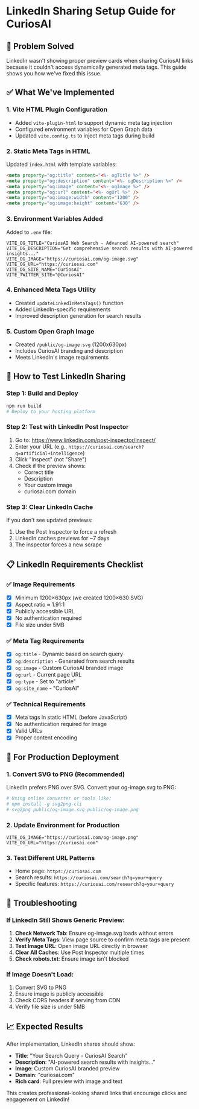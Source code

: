 # LinkedIn Sharing Setup Guide for CuriosAI

## 🎯 Problem Solved
LinkedIn wasn't showing proper preview cards when sharing CuriosAI links because it couldn't access dynamically generated meta tags. This guide shows you how we've fixed this issue.

## ✅ What We've Implemented

### 1. **Vite HTML Plugin Configuration**
- Added `vite-plugin-html` to support dynamic meta tag injection
- Configured environment variables for Open Graph data
- Updated `vite.config.ts` to inject meta tags during build

### 2. **Static Meta Tags in HTML**
Updated `index.html` with template variables:
```html
<meta property="og:title" content="<%- ogTitle %>" />
<meta property="og:description" content="<%- ogDescription %>" />
<meta property="og:image" content="<%- ogImage %>" />
<meta property="og:url" content="<%- ogUrl %>" />
<meta property="og:image:width" content="1200" />
<meta property="og:image:height" content="630" />
```

### 3. **Environment Variables Added**
Added to `.env` file:
```env
VITE_OG_TITLE="CuriosAI Web Search - Advanced AI-powered search"
VITE_OG_DESCRIPTION="Get comprehensive search results with AI-powered insights..."
VITE_OG_IMAGE="https://curiosai.com/og-image.svg"
VITE_OG_URL="https://curiosai.com"
VITE_OG_SITE_NAME="CuriosAI"
VITE_TWITTER_SITE="@CuriosAI"
```

### 4. **Enhanced Meta Tags Utility**
- Created `updateLinkedInMetaTags()` function
- Added LinkedIn-specific requirements
- Improved description generation for search results

### 5. **Custom Open Graph Image**
- Created `/public/og-image.svg` (1200x630px)
- Includes CuriosAI branding and description
- Meets LinkedIn's image requirements

## 🚀 How to Test LinkedIn Sharing

### Step 1: Build and Deploy
```bash
npm run build
# Deploy to your hosting platform
```

### Step 2: Test with LinkedIn Post Inspector
1. Go to: https://www.linkedin.com/post-inspector/inspect/
2. Enter your URL (e.g., `https://curiosai.com/search?q=artificial+intelligence`)
3. Click "Inspect" (not "Share")
4. Check if the preview shows:
   - Correct title
   - Description
   - Your custom image
   - curiosai.com domain

### Step 3: Clear LinkedIn Cache
If you don't see updated previews:
1. Use the Post Inspector to force a refresh
2. LinkedIn caches previews for ~7 days
3. The inspector forces a new scrape

## 📋 LinkedIn Requirements Checklist

### ✅ Image Requirements
- [x] Minimum 1200×630px (we created 1200×630 SVG)
- [x] Aspect ratio ≈ 1.91:1
- [x] Publicly accessible URL
- [x] No authentication required
- [x] File size under 5MB

### ✅ Meta Tag Requirements
- [x] `og:title` - Dynamic based on search query
- [x] `og:description` - Generated from search results
- [x] `og:image` - Custom CuriosAI branded image
- [x] `og:url` - Current page URL
- [x] `og:type` - Set to "article"
- [x] `og:site_name` - "CuriosAI"

### ✅ Technical Requirements
- [x] Meta tags in static HTML (before JavaScript)
- [x] No authentication required for image
- [x] Valid URLs
- [x] Proper content encoding

## 🔧 For Production Deployment

### 1. **Convert SVG to PNG** (Recommended)
LinkedIn prefers PNG over SVG. Convert your og-image.svg to PNG:
```bash
# Using online converter or tools like:
# npm install -g svg2png-cli
# svg2png public/og-image.svg public/og-image.png
```

### 2. **Update Environment for Production**
```env
VITE_OG_IMAGE="https://curiosai.com/og-image.png"
VITE_OG_URL="https://curiosai.com"
```

### 3. **Test Different URL Patterns**
- Home page: `https://curiosai.com`
- Search results: `https://curiosai.com/search?q=your+query`
- Specific features: `https://curiosai.com/research?q=your+query`

## 🐛 Troubleshooting

### If LinkedIn Still Shows Generic Preview:
1. **Check Network Tab**: Ensure og-image.svg loads without errors
2. **Verify Meta Tags**: View page source to confirm meta tags are present
3. **Test Image URL**: Open image URL directly in browser
4. **Clear All Caches**: Use Post Inspector multiple times
5. **Check robots.txt**: Ensure image isn't blocked

### If Image Doesn't Load:
1. Convert SVG to PNG
2. Ensure image is publicly accessible
3. Check CORS headers if serving from CDN
4. Verify file size is under 5MB

## 📈 Expected Results

After implementation, LinkedIn shares should show:
- **Title**: "Your Search Query - CuriosAI Search"
- **Description**: "AI-powered search results with insights..."
- **Image**: Custom CuriosAI branded preview
- **Domain**: "curiosai.com"
- **Rich card**: Full preview with image and text

This creates professional-looking shared links that encourage clicks and engagement on LinkedIn!
